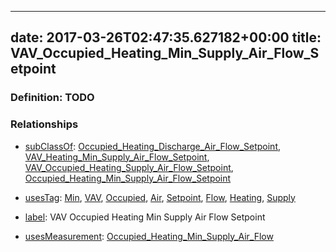 
---
date: 2017-03-26T02:47:35.627182+00:00
title: VAV_Occupied_Heating_Min_Supply_Air_Flow_Setpoint
---
### Definition: TODO

### Relationships

* [subClassOf](http://www.w3.org/2000/01/rdf-schema#subClassOf): [Occupied_Heating_Discharge_Air_Flow_Setpoint](https://brickschema.org/schema/1.0/Brick#Occupied_Heating_Discharge_Air_Flow_Setpoint), [VAV_Heating_Min_Supply_Air_Flow_Setpoint](https://brickschema.org/schema/1.0/Brick#VAV_Heating_Min_Supply_Air_Flow_Setpoint), [VAV_Occupied_Heating_Supply_Air_Flow_Setpoint](https://brickschema.org/schema/1.0/Brick#VAV_Occupied_Heating_Supply_Air_Flow_Setpoint), [Occupied_Heating_Min_Supply_Air_Flow_Setpoint](https://brickschema.org/schema/1.0/Brick#Occupied_Heating_Min_Supply_Air_Flow_Setpoint)

* [usesTag](https://brickschema.org/schema/1.0/BrickFrame#usesTag): [Min](https://brickschema.org/schema/1.0/BrickTag#Min), [VAV](https://brickschema.org/schema/1.0/BrickTag#VAV), [Occupied](https://brickschema.org/schema/1.0/BrickTag#Occupied), [Air](https://brickschema.org/schema/1.0/BrickTag#Air), [Setpoint](https://brickschema.org/schema/1.0/BrickTag#Setpoint), [Flow](https://brickschema.org/schema/1.0/BrickTag#Flow), [Heating](https://brickschema.org/schema/1.0/BrickTag#Heating), [Supply](https://brickschema.org/schema/1.0/BrickTag#Supply)

* [label](http://www.w3.org/2000/01/rdf-schema#label): VAV Occupied Heating Min Supply Air Flow Setpoint

* [usesMeasurement](https://brickschema.org/schema/1.0/BrickFrame#usesMeasurement): [Occupied_Heating_Min_Supply_Air_Flow](https://brickschema.org/schema/1.0/Brick#Occupied_Heating_Min_Supply_Air_Flow)
